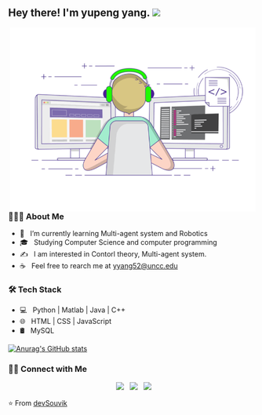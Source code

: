 <h2> Hey there! I'm yupeng yang. <img src="https://github.com/souvikguria98/souvikguria98/blob/master/Hi.gif" width="25"></h2>
<img align="right" alt="GIF" src="https://raw.githubusercontent.com/devSouvik/devSouvik/master/gif3.gif" width="500"/>

<h3> 👨🏻‍💻 About Me </h3>

- 🔭 &nbsp; I’m currently learning Multi-agent system and Robotics
- 🎓 &nbsp; Studying Computer Science and computer programming 
- ✍️ &nbsp; I am interested in Contorl theory, Multi-agent system.
- ☕ &nbsp; Feel free to rearch me at yyang52@uncc.edu

<h3>🛠 Tech Stack</h3>

- 💻 &nbsp; Python | Matlab | Java | C++  
- 🌐 &nbsp; HTML | CSS | JavaScript  
- 🛢 &nbsp; MySQL 


[![Anurag's GitHub stats](https://github-readme-stats.vercel.app/api?username=yupengyanguncc&count_private=true&show_icons=true&theme=merko)](https://github.com/anuraghazra/github-readme-stats)



<h3> 🤝🏻 Connect with Me </h3>

<p align="center">
&nbsp; <a href="https://www.instagram.com/yang_coding/" target="_blank" rel="noopener noreferrer"><img src="https://img.icons8.com/plasticine/100/000000/instagram-new.png" width="50" /></a>  
&nbsp; <a href="https://www.linkedin.com/in/yupeng-yang-8b52b11bb/" target="_blank" rel="noopener noreferrer"><img src="https://img.icons8.com/plasticine/100/000000/linkedin.png" width="50" /></a>
&nbsp; <a href="yyang52@uncc.edu.com" target="_blank" rel="noopener noreferrer"><img src="https://img.icons8.com/plasticine/100/000000/gmail.png"  width="50" /></a>
</p>

⭐️ From [devSouvik](https://github.com/devSouvik)
